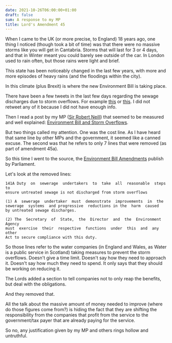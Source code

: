 ```yaml
---
date: 2021-10-26T06:00:00+01:00
draft: false
sum: A response to my MP
title: Lord's Amendment 45
---
```


When I came to the UK (or more precise, to England) 18 years ago, one thing I noticed (though took a bit of time) was that there were no massive storms like you will get in Cantabria. Storms that will last for 3 or 4 days, and that in Winter meant you could barely see outside of the car. In London used to rain often, but those rains were light and brief.

This state has been noticeably changed in the last few years, with more and more episodes of heavy rains (and the floodings within the city).

In this climate (plus Brexit) is where the new Environment Bill is taking place.

There have been a few tweets in the last few days regarding the sewage discharges due to storm overflows. For example [this](https://twitter.com/SouthwarkMatt/status/1452305619436904452) or [this](https://twitter.com/WestOxonLibDems/status/1452697554190221314). I did not retweet any of it because I did not have enough info.

Then I read a post by my MP ([Sir Robert Neill](https://members.parliament.uk/member/1601/contact)) that seemed to be measured and well explained: [Environment Bill and Storm Overflows](https://www.bobneill.org.uk/news/environment-bill-and-storm-overflows).

But two things called my attention. One was the cost line. As I have heard that same line by other MPs and the government, it seemed like a canned excuse. The second was that he refers to only 7 lines that were removed (as part of amendment 45a).

So this time I went to the source, the [Environment Bill Amendments](https://bills.parliament.uk/publications/43109/documents/802) publish by Parliament.

Let's look at the removed lines: 

```
141A Duty  on  sewerage  undertakers  to  take  all  reasonable  steps  to
ensure untreated sewage is not discharged from storm overflows

(1) A  sewerage  undertaker  must  demonstrate  improvements  in  the
sewerage  systems  and progressive  reductions in the  harm  caused
by untreated sewage discharges.

(2) The  Secretary  of  State,  the  Director  and  the  Environment  Agency
must  exercise  their  respective  functions  under  this  and  any  other
Act to secure compliance with this duty.
```

So those lines refer to the water companies (in England and Wales, as Water is a public service in Scotland) taking measures to prevent the storm overflows. Doesn't give a time limit. Doesn't say how they need to approach it. Doesn't say how much they need to spend. It only says that they should be working on reducing it.

The Lords added a section to tell companies not to only reap the benefits, but deal with the obligations.

And they removed that.

All the talk about the massive amount of money needed to improve (where do those figures come from?) is hiding the fact that they are shifting the responsibility from the companies that profit from the service to the government/tax payer that are already paying for the service.

So no, any justification given by my MP and others rings hollow and untruthful.
